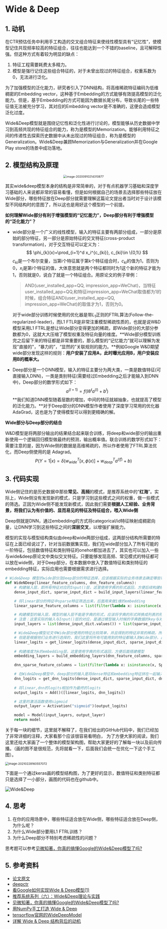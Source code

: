 # Wide & Deep

## 1. 动机

在CTR预估任务中利用手工构造的交叉组合特征来使线性模型具有“记忆性”，使模型记住共现频率较高的特征组合，往往也能达到一个不错的baseline，且可解释性强。但这种方式有着较为明显的缺点：

1. 特征工程需要耗费太多精力。
2. 模型是强行记住这些组合特征的，对于未曾出现过的特征组合，权重系数为0，无法进行泛化。

为了加强模型的泛化能力，研究者引入了DNN结构，将高维稀疏特征编码为低维稠密的Embedding vector，这种基于Embedding的方式能够有效提高模型的泛化能力。但是，基于Embedding的方式可能因为数据长尾分布，导致长尾的一些特征值无法被充分学习，其对应的Embedding vector是不准确的，这便会造成模型泛化过度。

Wide&Deep模型就是围绕记忆性和泛化性进行讨论的，模型能够从历史数据中学习到高频共现的特征组合的能力，称为是模型的Memorization。能够利用特征之间的传递性去探索历史数据中从未出现过的特征组合，称为是模型的Generalization。Wide&Deep兼顾Memorization与Generalization并在Google Play store的场景中成功落地。

## 2. 模型结构及原理

<div align=center>
<img src="http://ryluo.oss-cn-chengdu.aliyuncs.com/Javaimage-20200910214310877.png" alt="image-20200910214310877" style="zoom:65%;" />
</div>

其实wide&deep模型本身的结构是非常简单的，对于有点机器学习基础和深度学习基础的人来说都非常的容易看懂，但是如何根据自己的场景去选择那些特征放在Wide部分，哪些特征放在Deep部分就需要理解这篇论文提出者当时对于设计该模型不同结构时的意图了，所以这也是用好这个模型的一个前提。

**如何理解Wide部分有利于增强模型的“记忆能力”，Deep部分有利于增强模型的“泛化能力”？**

- wide部分是一个广义的线性模型，输入的特征主要有两部分组成，一部分是原始的部分特征，另一部分是原始特征的交叉特征(cross-product transformation)，对于交互特征可以定义为：
  $$
  \phi_{k}(x)=\prod_{i=1}^d x_i^{c_{ki}}, c_{ki}\in \{0,1\}
  $$
  $c_{ki}$是一个布尔变量，当第i个特征属于第k个特征组合时，$c_{ki}$的值为1，否则为0，$x_i$是第i个特征的值，大体意思就是两个特征都同时为1这个新的特征才能为1，否则就是0，说白了就是一个特征组合。用原论文的例子举例：

  > AND(user_installed_app=QQ, impression_app=WeChat)，当特征user_installed_app=QQ,和特征impression_app=WeChat取值都为1的时候，组合特征AND(user_installed_app=QQ, impression_app=WeChat)的取值才为1，否则为0。
  
  对于wide部分训练时候使用的优化器是带$L_1$正则的FTRL算法(Follow-the-regularized-leader)，而L1 FTLR是非常注重模型稀疏性质的，也就是说W&D模型采用L1 FTRL是想让Wide部分变得更加的稀疏，即Wide部分的大部分参数都为0，这就大大压缩了模型权重及特征向量的维度。**Wide部分模型训练完之后留下来的特征都是非常重要的，那么模型的“记忆能力”就可以理解为发现"直接的"，“暴力的”，“显然的”关联规则的能力。**例如Google W&D期望wide部分发现这样的规则：**用户安装了应用A，此时曝光应用B，用户安装应用B的概率大。**
  
- Deep部分是一个DNN模型，输入的特征主要分为两大类，一类是数值特征(可直接输入DNN)，一类是类别特征(需要经过Embedding之后才能输入到DNN中)，Deep部分的数学形式如下：
  $$
  a^{(l+1)} = f(W^{l}a^{(l)} + b^{l})
  $$
  **我们知道DNN模型随着层数的增加，中间的特征就越抽象，也就提高了模型的泛化能力。**对于Deep部分的DNN模型作者使用了深度学习常用的优化器AdaGrad，这也是为了使得模型可以得到更精确的解。



**Wide部分与Deep部分的结合**

W&D模型是将两部分输出的结果结合起来联合训练，将deep和wide部分的输出重新使用一个逻辑回归模型做最终的预测，输出概率值。联合训练的数学形式如下：需要注意的是，因为Wide侧的数据是高维稀疏的，所以作者使用了FTRL算法优化，而Deep侧使用的是 Adagrad。
$$
P(Y=1|x)=\delta(w_{wide}^T[x,\phi(x)] + w_{deep}^T a^{(lf)} + b)
$$


## 3. 代码实现

Wide侧记住的是历史数据中那些**常见、高频**的模式，是推荐系统中的“**红海**”。实际上，Wide侧没有发现新的模式，只是学习到这些模式之间的权重，做一些模式的筛选。正因为Wide侧不能发现新模式，因此我们需要**根据人工经验、业务背景，将我们认为有价值的、显而易见的特征及特征组合，喂入Wide侧**

Deep侧就是DNN，通过embedding的方式将categorical/id特征映射成稠密向量，让DNN学习到这些特征之间的**深层交叉**，以增强扩展能力。

模型的实现与模型结构类似由deep和wide两部分组成，这两部分结构所需要的特征在上面已经说过了，针对当前数据集实现，我们在wide部分加入了所有可能的一阶特征，包括数值特征和类别特征的onehot都加进去了，其实也可以加入一些与wide&deep原论文中类似交叉特征。只要能够发现高频、常见模式的特征都可以放在wide侧，对于Deep部分，在本数据中放入了数值特征和类别特征的embedding特征，实际应用也需要根据需求进行选择。

```python
# Wide&Deep 模型的wide部分及Deep部分的特征选择，应该根据实际的业务场景去确定哪些特征应该放在Wide部分，哪些特征应该放在Deep部分
def WideNDeep(linear_feature_columns, dnn_feature_columns):
    # 构建输入层，即所有特征对应的Input()层，这里使用字典的形式返回，方便后续构建模型
    dense_input_dict, sparse_input_dict = build_input_layers(linear_feature_columns + dnn_feature_columns)

    # 将linear部分的特征中sparse特征筛选出来，后面用来做1维的embedding
    linear_sparse_feature_columns = list(filter(lambda x: isinstance(x, SparseFeat), linear_feature_columns))

    # 构建模型的输入层，模型的输入层不能是字典的形式，应该将字典的形式转换成列表的形式
    # 注意：这里实际的输入与Input()层的对应，是通过模型输入时候的字典数据的key与对应name的Input层
    input_layers = list(dense_input_dict.values()) + list(sparse_input_dict.values())

    # Wide&Deep模型论文中Wide部分使用的特征比较简单，并且得到的特征非常的稀疏，所以使用了FTRL优化Wide部分（这里没有实现FTRL）
    # 但是是根据他们业务进行选择的，我们这里将所有可能用到的特征都输入到Wide部分，具体的细节可以根据需求进行修改
    linear_logits = get_linear_logits(dense_input_dict, sparse_input_dict, linear_sparse_feature_columns)
    
    # 构建维度为k的embedding层，这里使用字典的形式返回，方便后面搭建模型
    embedding_layers = build_embedding_layers(dnn_feature_columns, sparse_input_dict, is_linear=False)

    dnn_sparse_feature_columns = list(filter(lambda x: isinstance(x, SparseFeat), dnn_feature_columns))

    # 在Wide&Deep模型中，deep部分的输入是将dense特征和embedding特征拼在一起输入到dnn中
    dnn_logits = get_dnn_logits(dense_input_dict, sparse_input_dict, dnn_sparse_feature_columns, embedding_layers)
    
    # 将linear,dnn的logits相加作为最终的logits
    output_logits = Add()([linear_logits, dnn_logits])

    # 这里的激活函数使用sigmoid
    output_layer = Activation("sigmoid")(output_logits)

    model = Model(input_layers, output_layer)
    return model
```

关于每一块的细节，这里就不解释了，在我们给出的GitHub代码中，我们已经加了非常详细的注释，大家看那个应该很容易看明白， 为了方便大家的阅读，我们这里还给大家画了一个整体的模型架构图，帮助大家更好的了解每一块以及前向传播。（画的图不是很规范，先将就看一下，后面我们会统一在优化一下这个手工图）。

<img src="http://ryluo.oss-cn-chengdu.aliyuncs.com/图片image-20210228160557072.png" alt="image-20210228160557072" style="zoom:67%;" />

下面是一个通过keras画的模型结构图，为了更好的显示，数值特征和类别特征都只是选择了一小部分，画图的代码也在github中。

![Wide&Deep](http://ryluo.oss-cn-chengdu.aliyuncs.com/图片Wide&Deep.png)

## 4. 思考

1. 在你的应用场景中，哪些特征适合放在Wide侧，哪些特征适合放在Deep侧，为什么呢？
2. 为什么Wide部分要用L1 FTRL训练？
3. 为什么Deep部分不特别考虑稀疏性的问题？

思考题可以参考[见微知著，你真的搞懂Google的Wide&Deep模型了吗?](https://zhuanlan.zhihu.com/p/142958834)



## 5. 参考资料

- [论文原文](https://arxiv.org/pdf/1606.07792.pdf)
- [deepctr](https://github.com/shenweichen/DeepCTR)
- [看Google如何实现Wide & Deep模型(1)](https://zhuanlan.zhihu.com/p/47293765)
- [推荐系统系列（六）：Wide&Deep理论与实践](https://zhuanlan.zhihu.com/p/92279796?utm_source=wechat_session&utm_medium=social&utm_oi=753565305866829824&utm_campaign=shareopn)
- [见微知著，你真的搞懂Google的Wide&Deep模型了吗?](https://zhuanlan.zhihu.com/p/142958834)
- [用NumPy手工打造 Wide & Deep](https://zhuanlan.zhihu.com/p/53110408)
- [tensorflow官网的WideDeepModel](https://www.tensorflow.org/api_docs/python/tf/keras/experimental/WideDeepModel)
- [详解 Wide & Deep 结构背后的动机](https://zhuanlan.zhihu.com/p/53361519)


